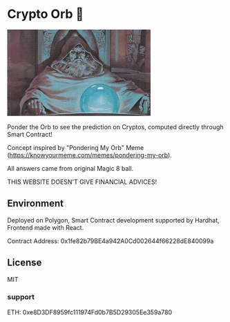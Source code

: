 # Crypto Orb 🔮

<img src="frontend/public/ponder.jpg" height="200">

Ponder the Orb to see the prediction on Cryptos, computed directly through Smart Contract!

Concept inspired by "Pondering My Orb" Meme (https://knowyourmeme.com/memes/pondering-my-orb).

All answers came from original Magic 8 ball.

THIS WEBSITE DOESN'T GIVE FINANCIAL ADVICES!

## Environment

Deployed on Polygon, Smart Contract development supported by Hardhat, Frontend made with React.

Contract Address: 0x1fe82b79BE4a942A0Cd002644f66228dE840099a

## License

MIT

### support

ETH: 0xe8D3DF8959fc111974Fd0b7B5D29305Ee359a780

